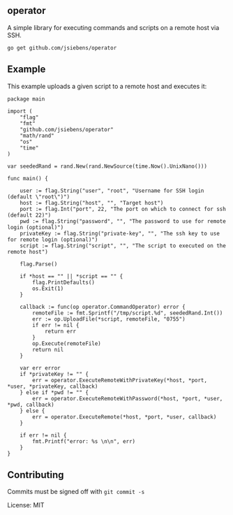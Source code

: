 ## operator

A simple library for executing commands and scripts on a remote host via SSH.

`go get github.com/jsiebens/operator`

## Example

This example uploads a given script to a remote host and executes it:

```golang
package main

import (
	"flag"
	"fmt"
	"github.com/jsiebens/operator"
	"math/rand"
	"os"
	"time"
)

var seededRand = rand.New(rand.NewSource(time.Now().UnixNano()))

func main() {

	user := flag.String("user", "root", "Username for SSH login (default \"root\")")
	host := flag.String("host", "", "Target host")
	port := flag.Int("port", 22, "The port on which to connect for ssh (default 22)")
	pwd := flag.String("password", "", "The password to use for remote login (optional)")
	privateKey := flag.String("private-key", "", "The ssh key to use for remote login (optional)")
	script := flag.String("script", "", "The script to executed on the remote host")

	flag.Parse()

	if *host == "" || *script == "" {
		flag.PrintDefaults()
		os.Exit(1)
	}

	callback := func(op operator.CommandOperator) error {
		remoteFile := fmt.Sprintf("/tmp/script.%d", seededRand.Int())
		err := op.UploadFile(*script, remoteFile, "0755")
		if err != nil {
			return err
		}
		op.Execute(remoteFile)
		return nil
	}

	var err error
	if *privateKey != "" {
		err = operator.ExecuteRemoteWithPrivateKey(*host, *port, *user, *privateKey, callback)
	} else if *pwd != "" {
		err = operator.ExecuteRemoteWithPassword(*host, *port, *user, *pwd, callback)
	} else {
		err = operator.ExecuteRemote(*host, *port, *user, callback)
	}

	if err != nil {
		fmt.Printf("error: %s \n\n", err)
	}
}
```

## Contributing

Commits must be signed off with `git commit -s`

License: MIT